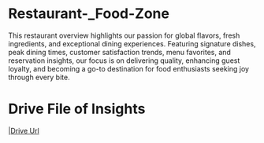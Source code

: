 # Restaurant-_Food-Zone
This restaurant overview highlights our passion for global flavors, fresh ingredients, and exceptional dining experiences. Featuring signature dishes, peak dining times, customer satisfaction trends, menu favorites, and reservation insights, our focus is on delivering quality, enhancing guest loyalty, and becoming a go-to destination for food enthusiasts seeking joy through every bite.

# Drive File of Insights 
|[Drive Url](https://drive.google.com/drive/folders/1PVWwzy37ugt5mx9ivEvC7pIV2vly5z1W?usp=drive_link)
